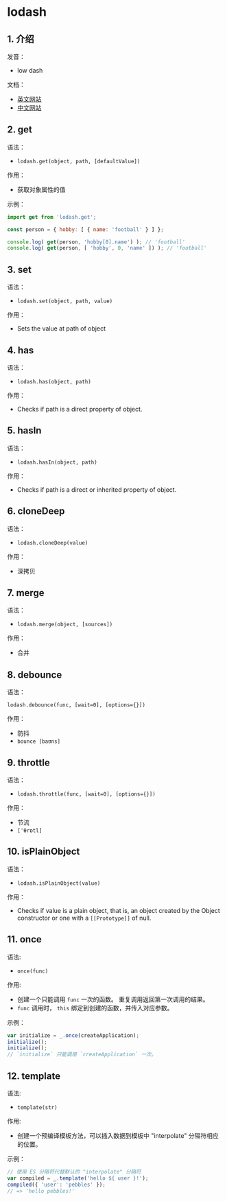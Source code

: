 <!--#region
@author 吴钦飞
@email wuqinfei@qq.com
@create date 2023-10-10 17:06:58
@modify date 2023-10-10 17:21:24
@desc [description]
#endregion-->


<!--#region
@author 吴钦飞
@email wuqinfei@qq.com
@create date 2023-10-10 11:44:21
@modify date 2023-10-10 17:06:51
@desc [description]
#endregion-->


# lodash

## 1. 介绍

发音：

* low dash

文档：

* [英文网站](https://lodash.com/)
* [中文网站](https://www.lodashjs.com/)

## 2. get

语法：

* `lodash.get(object, path, [defaultValue])`

作用： 

* 获取对象属性的值

示例：

```javascript
import get from 'lodash.get';

const person = { hobby: [ { name: 'football' } ] };

console.log( get(person, 'hobby[0].name') ); // 'football'
console.log( get(person, [ 'hobby', 0, 'name' ]) ); // 'football'
```

## 3. set

语法：

* `lodash.set(object, path, value)`

作用：

* Sets the value at path of object

## 4. has

语法：

* `lodash.has(object, path)`

作用：

* Checks if path is a direct property of object.

## 5. hasIn

语法：

* `lodash.hasIn(object, path)`

作用：

* Checks if path is a direct or inherited property of object.

## 6. cloneDeep

语法：

* `lodash.cloneDeep(value)`

作用：

* 深拷贝

## 7. merge

语法：

* `lodash.merge(object, [sources])`

作用：

* 合并

## 8. debounce

语法：

`lodash.debounce(func, [wait=0], [options={}])`

作用：

* 防抖
* `bounce [baʊns]`

## 9. throttle

语法：

* `lodash.throttle(func, [wait=0], [options={}])`

作用：

* 节流
* `[ˈθrɒtl]`

## 10. isPlainObject

语法：

* `lodash.isPlainObject(value)`

作用：

* Checks if value is a plain object, that is, an object created by the Object constructor or one with a `[[Prototype]]` of null.

## 11. once

语法:

* `once(func)`

作用:

* 创建一个只能调用 `func` 一次的函数。 重复调用返回第一次调用的结果。 
* `func` 调用时， `this` 绑定到创建的函数，并传入对应参数。

示例：

```js
var initialize = _.once(createApplication);
initialize();
initialize();
// `initialize` 只能调用 `createApplication` 一次。
```

## 12. template

语法:

* `template(str)`

作用:

* 创建一个预编译模板方法，可以插入数据到模板中 "interpolate" 分隔符相应的位置。

示例：

```js
// 使用 ES 分隔符代替默认的 "interpolate" 分隔符
var compiled = _.template('hello ${ user }!');
compiled({ 'user': 'pebbles' });
// => 'hello pebbles!'
```

